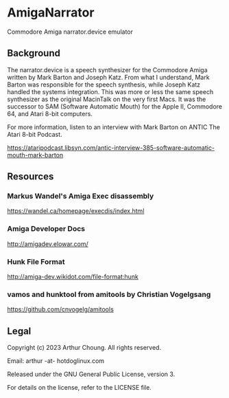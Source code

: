 # AmigaNarrator

Commodore Amiga narrator.device emulator

## Background

The narrator.device is a speech synthesizer for the Commodore Amiga written by
Mark Barton and Joseph Katz. From what I understand, Mark Barton was responsible
for the speech synthesis, while Joseph Katz handled the systems integration. This
was more or less the same speech synthesizer as the original MacinTalk on the
very first Macs. It was the successor to SAM (Software Automatic Mouth) for the
Apple II, Commodore 64, and Atari 8-bit computers.

For more information, listen to an interview with Mark Barton on ANTIC The
Atari 8-bit Podcast.

https://ataripodcast.libsyn.com/antic-interview-385-software-automatic-mouth-mark-barton

## Resources

### Markus Wandel's Amiga Exec disassembly

https://wandel.ca/homepage/execdis/index.html

### Amiga Developer Docs

http://amigadev.elowar.com/
 
### Hunk File Format

http://amiga-dev.wikidot.com/file-format:hunk

### vamos and hunktool from amitools by Christian Vogelgsang

https://github.com/cnvogelg/amitools

## Legal

Copyright (c) 2023 Arthur Choung. All rights reserved.

Email: arthur -at- hotdoglinux.com

Released under the GNU General Public License, version 3.

For details on the license, refer to the LICENSE file.

